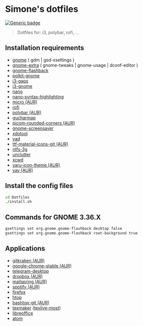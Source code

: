 # Simone's dotfiles

[![Generic badge](https://img.shields.io/badge/Status-Beta-blue.svg)](https://shields.io/)

> Dotfiles for: i3, polybar, rofi, ...

## Installation requirements

- [gnome](https://www.archlinux.org/groups/x86_64/gnome/) ( gdm | gsd-xsettings )
- [gnome-extra](https://www.archlinux.org/groups/x86_64/gnome-extra/) ( gnome-tweaks | gnome-usage | dconf-editor )
- [gnome-flashback](https://www.archlinux.org/packages/community/x86_64/gnome-flashback/)
- [polkit-gnome](https://www.archlinux.org/packages/community/x86_64/polkit-gnome/)
- [i3-gaps](https://www.archlinux.org/packages/community/x86_64/i3-gaps/)
- [i3-gnome](https://github.com/i3-gnome/i3-gnome)
- [nano](https://www.archlinux.org/packages/core/x86_64/nano/)
- [nano-syntax-highlighting](https://www.archlinux.org/packages/community/any/nano-syntax-highlighting/)
- [micro (AUR)](https://aur.archlinux.org/packages/micro/)
- [rofi](https://www.archlinux.org/packages/community/x86_64/rofi/)
- [polybar (AUR)](https://aur.archlinux.org/packages/polybar/)
- [gucharmap](https://www.archlinux.org/packages/extra/x86_64/gucharmap/)
- [picom-rounded-corners (AUR)](https://aur.archlinux.org/packages/picom-rounded-corners/)
- [gnome-screensaver](https://www.archlinux.org/packages/community/x86_64/gnome-screensaver/)
- [xdotool](https://www.archlinux.org/packages/community/x86_64/xdotool/)
- [yad](https://www.archlinux.org/packages/community/x86_64/yad/)
- [ttf-material-icons-git (AUR)](https://aur.archlinux.org/packages/ttf-material-icons-git/)
- [ntfs-3g](https://www.archlinux.org/packages/extra/x86_64/ntfs-3g/)
- [unclutter](https://www.archlinux.org/packages/community/x86_64/unclutter/)
- [xcwd](https://github.com/schischi/xcwd)
- [yaru-icon-theme (AUR)](https://aur.archlinux.org/packages/yaru-icon-theme/)
- [yay (AUR)](https://aur.archlinux.org/packages/yay/)


## Install the config files

```sh
cd Dotfiles
./install.sh
```

## Commands for GNOME 3.36.X

```sh
gsettings set org.gnome.gnome-flashback desktop false
gsettings set org.gnome.gnome-flashback root-background true
```

## Applications

- [gitkraken (AUR)](https://aur.archlinux.org/packages/gitkraken/)
- [google-chrome-stable (AUR)](https://aur.archlinux.org/packages/google-chrome/)
- [telegram-desktop](https://www.archlinux.org/packages/community/x86_64/telegram-desktop/)
- [dropbox (AUR)](https://aur.archlinux.org/packages/dropbox/)
- [mailspring (AUR)](https://aur.archlinux.org/packages/mailspring/)
- [spotify (AUR)](https://aur.archlinux.org/packages/spotify/)
- [firefox](https://www.archlinux.org/packages/extra/x86_64/firefox/)
- [htop](https://www.archlinux.org/packages/extra/x86_64/htop/)
- [bashtop-git (AUR)](https://aur.archlinux.org/packages/bashtop-git/)
- [texmaker](https://www.archlinux.org/packages/community/x86_64/texmaker/) ([texlive-most](https://www.archlinux.org/groups/x86_64/texlive-most/))
- [libreoffice](https://www.archlinux.org/packages/extra/x86_64/libreoffice-still/)
- [atom](https://www.archlinux.org/packages/community/x86_64/atom/)
